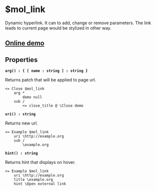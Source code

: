 # $mol_link

Dynamic hyperlink. It can to add, change or remove parameters. The link leads to current page would be stylized in other way.

## [Online demo](http://eigenmethod.github.io/mol/#demo=mol_link)

## Properties

**`arg() : { [ name : string ] : string }`**

Returns patch that will be applied to page url. 

```
<= Close $mol_link
	arg *
		demo null
	sub /
		<= close_title @ \Close demo
```

**`uri() : string`**

Returns new url.

```
<= Example $mol_link
	uri \http://example.org
	sub /
		\example.org
```

**`hint() : string`**

Returns hint that displays on hover.

```
<= Example $mol_link
	uri \http://example.org
	title \example.org
	hint \Open external link
```

